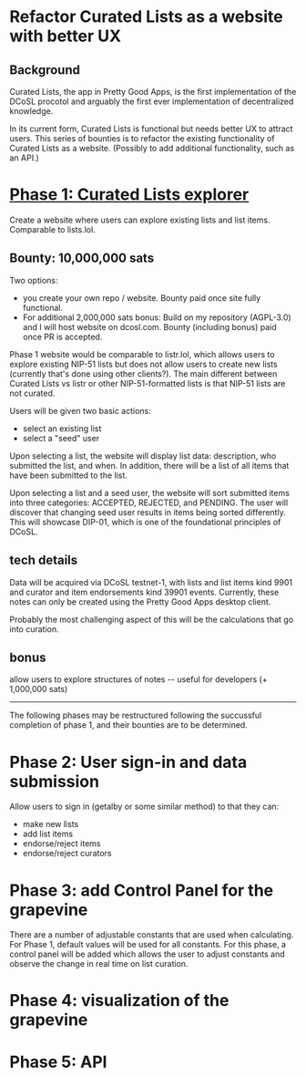 Refactor Curated Lists as a website with better UX
=====

## Background

Curated Lists, the app in Pretty Good Apps, is the first implementation of the DCoSL procotol and arguably the first ever implementation of decentralized knowledge. 

In its current form, Curated Lists is functional but needs better UX to attract users. This series of bounties is to refactor the existing functionality of Curated Lists as a website. (Possibly to add additional functionality, such as an API.)

# [Phase 1: Curated Lists explorer](./phase1.md)

Create a website where users can explore existing lists and list items. Comparable to lists.lol.

## Bounty: 10,000,000 sats

Two options:
- you create your own repo / website. Bounty paid once site fully functional.
- For additional 2,000,000 sats bonus: Build on my repository (AGPL-3.0) and I will host website on dcosl.com. Bounty (including bonus) paid once PR is accepted. 

Phase 1 website would be comparable to listr.lol, which allows users to explore existing NIP-51 lists but does not allow users to create new lists (currently that's done using other clients?). The main different between Curated Lists vs listr or other NIP-51-formatted lists is that NIP-51 lists are not curated. 

Users will be given two basic actions:
- select an existing list
- select a "seed" user

Upon selecting a list, the website will display list data: description, who submitted the list, and when. In addition, there will be a list of all items that have been submitted to the list.

Upon selecting a list and a seed user, the website will sort submitted items into three categories: ACCEPTED, REJECTED, and PENDING. The user will discover that changing seed user results in items being sorted differently. This will showcase DIP-01, which is one of the foundational principles of DCoSL.

## tech details

Data will be acquired via DCoSL testnet-1, with lists and list items kind 9901 and curator and item endorsements kind 39901 events. Currently, these notes can only be created using the Pretty Good Apps desktop client.

Probably the most challenging aspect of this will be the calculations that go into curation. 

## bonus

allow users to explore structures of notes -- useful for developers (+ 1,000,000 sats)

<hr />

The following phases may be restructured following the succussful completion of phase 1, and their bounties are to be determined.

# Phase 2: User sign-in and data submission

Allow users to sign in (getalby or some similar method) to that they can:
- make new lists
- add list items
- endorse/reject items
- endorse/reject curators

# Phase 3: add Control Panel for the grapevine

There are a number of adjustable constants that are used when calculating. For Phase 1, default values will be used for all constants. For this phase, a control panel will be added which allows the user to adjust constants and observe the change in real time on list curation.

# Phase 4: visualization of the grapevine

# Phase 5: API
